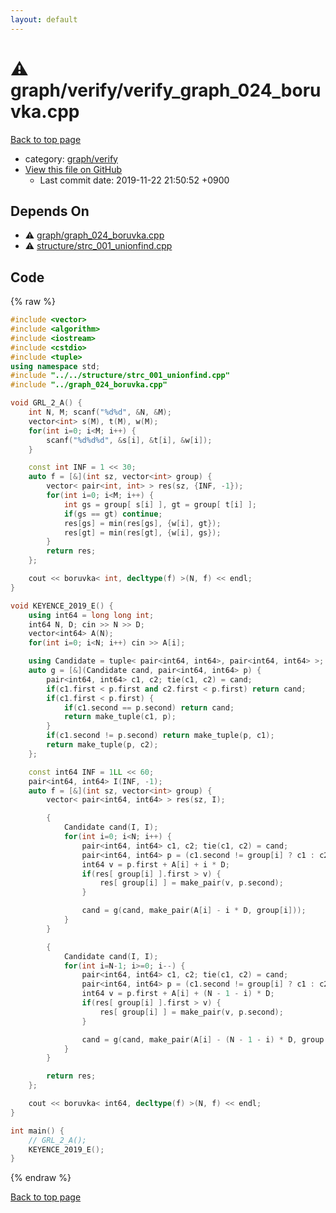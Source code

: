 ```yaml
---
layout: default
---
```


<!-- mathjax config similar to math.stackexchange -->
<script type="text/javascript" async
  src="https://cdnjs.cloudflare.com/ajax/libs/mathjax/2.7.5/MathJax.js?config=TeX-MML-AM_CHTML">
</script>
<script type="text/x-mathjax-config">
  MathJax.Hub.Config({
    TeX: { equationNumbers: { autoNumber: "AMS" }},
    tex2jax: {
      inlineMath: [ ['$','$'] ],
      processEscapes: true
    },
    "HTML-CSS": { matchFontHeight: false },
    displayAlign: "left",
    displayIndent: "2em"
  });
</script>

<script type="text/javascript" src="https://cdnjs.cloudflare.com/ajax/libs/jquery/3.4.1/jquery.min.js"></script>
<script src="https://cdn.jsdelivr.net/npm/jquery-balloon-js@1.1.2/jquery.balloon.min.js" integrity="sha256-ZEYs9VrgAeNuPvs15E39OsyOJaIkXEEt10fzxJ20+2I=" crossorigin="anonymous"></script>
<script type="text/javascript" src="../../../assets/js/copy-button.js"></script>
<link rel="stylesheet" href="../../../assets/css/copy-button.css" />


# :warning: graph/verify/verify_graph_024_boruvka.cpp
<a href="../../../index.html">Back to top page</a>

* category: <a href="../../../index.html#18777f84943a96e2bda3d93e0ed91d5c">graph/verify</a>
* <a href="{{ site.github.repository_url }}/blob/master/graph/verify/verify_graph_024_boruvka.cpp">View this file on GitHub</a>
    - Last commit date: 2019-11-22 21:50:52 +0900




## Depends On
* :warning: <a href="../graph_024_boruvka.cpp.html">graph/graph_024_boruvka.cpp</a>
* :warning: <a href="../../structure/strc_001_unionfind.cpp.html">structure/strc_001_unionfind.cpp</a>


## Code
{% raw %}
```cpp
#include <vector>
#include <algorithm>
#include <iostream>
#include <cstdio>
#include <tuple>
using namespace std;
#include "../../structure/strc_001_unionfind.cpp"
#include "../graph_024_boruvka.cpp"

void GRL_2_A() {
    int N, M; scanf("%d%d", &N, &M);
    vector<int> s(M), t(M), w(M);
    for(int i=0; i<M; i++) {
        scanf("%d%d%d", &s[i], &t[i], &w[i]);
    }

    const int INF = 1 << 30;
    auto f = [&](int sz, vector<int> group) {
        vector< pair<int, int> > res(sz, {INF, -1});
        for(int i=0; i<M; i++) {
            int gs = group[ s[i] ], gt = group[ t[i] ];
            if(gs == gt) continue;
            res[gs] = min(res[gs], {w[i], gt});
            res[gt] = min(res[gt], {w[i], gs});
        }
        return res;
    };

    cout << boruvka< int, decltype(f) >(N, f) << endl;
}

void KEYENCE_2019_E() {
    using int64 = long long int;
    int64 N, D; cin >> N >> D;
    vector<int64> A(N);
    for(int i=0; i<N; i++) cin >> A[i];

    using Candidate = tuple< pair<int64, int64>, pair<int64, int64> >;
    auto g = [&](Candidate cand, pair<int64, int64> p) {
        pair<int64, int64> c1, c2; tie(c1, c2) = cand;
        if(c1.first < p.first and c2.first < p.first) return cand;
        if(c1.first < p.first) {
            if(c1.second == p.second) return cand;
            return make_tuple(c1, p);
        }
        if(c1.second != p.second) return make_tuple(p, c1);
        return make_tuple(p, c2);
    };

    const int64 INF = 1LL << 60;
    pair<int64, int64> I(INF, -1);
    auto f = [&](int sz, vector<int> group) {
        vector< pair<int64, int64> > res(sz, I);

        {
            Candidate cand(I, I);
            for(int i=0; i<N; i++) {
                pair<int64, int64> c1, c2; tie(c1, c2) = cand;
                pair<int64, int64> p = (c1.second != group[i] ? c1 : c2);
                int64 v = p.first + A[i] + i * D;
                if(res[ group[i] ].first > v) {
                    res[ group[i] ] = make_pair(v, p.second);
                }

                cand = g(cand, make_pair(A[i] - i * D, group[i]));
            }
        }

        {
            Candidate cand(I, I);
            for(int i=N-1; i>=0; i--) {
                pair<int64, int64> c1, c2; tie(c1, c2) = cand;
                pair<int64, int64> p = (c1.second != group[i] ? c1 : c2);
                int64 v = p.first + A[i] + (N - 1 - i) * D;
                if(res[ group[i] ].first > v) {
                    res[ group[i] ] = make_pair(v, p.second);
                }

                cand = g(cand, make_pair(A[i] - (N - 1 - i) * D, group[i]));
            }
        }

        return res;
    };

    cout << boruvka< int64, decltype(f) >(N, f) << endl;
}

int main() {
    // GRL_2_A();
    KEYENCE_2019_E();
}

```
{% endraw %}

<a href="../../../index.html">Back to top page</a>

